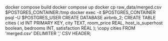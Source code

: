 docker compose build
docker compose up
docker cp raw_data/merged.csv $POSTGRES_CONTAINER:/tmp
docker exec -it $POSTGRES_CONTAINER psql -U $POSTGRES_USER
CREATE DATABASE airbnb_2;
CREATE TABLE cities (
  id INT PRIMARY KEY,
  city TEXT,
  room_price REAL,
  host_is_superhost boolean,
  bedrooms INT,
  satisfaction REAL
);
\copy cities FROM 'merged.csv' DELIMITER ',' CSV HEADER;

